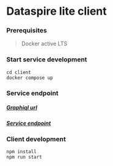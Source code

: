 # Dataspire lite client

### Prerequisites
> Docker active LTS

### Start service development
```shell
cd client
docker compose up
```

### Service endpoint
##### [Graphiql url](http://localhost:8000/graphiql)
##### [Service endpoint](http://localhost:8000/graphql)


### Client development
```shell
npm install 
npm run start
```

